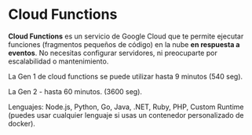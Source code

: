 # Cloud Functions

**Cloud Functions** es un servicio de Google Cloud que te permite ejecutar funciones (fragmentos pequeños de código) en la nube **en respuesta a eventos**. No necesitas configurar servidores, ni preocuparte por escalabilidad o mantenimiento.

La Gen 1 de cloud functions se puede utilizar hasta 9 minutos (540 seg).

La Gen 2 - hasta 60 minutos. (3600 seg).

Lenguajes: Node.js, Python, Go, Java, .NET, Ruby, PHP, Custom Runtime (puedes usar cualquier lenguaje si usas un contenedor personalizado de docker).